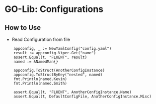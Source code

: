 # GO-Lib: Configurations

## How to Use

- Read Configuration from file

```shell
    appconfig, _ := NewYamlConfig("config.yaml")
	result := appconfig.Viper.Get("name")
	assert.Equal(t, "FLUENT", result)
	named := &NamedMan{}

	appconfig.ToStruct(AnotherConfigInstance)
	appconfig.ToStructByKey("nested", named)
	fmt.Println(named.Kevin)
	fmt.Println(named.Smith)

	assert.Equal(t, "FLUENT", AnotherConfigInstance.Name)
	assert.Equal(t, DefaultConfigFile, AnotherConfigInstance.Misc)
```

